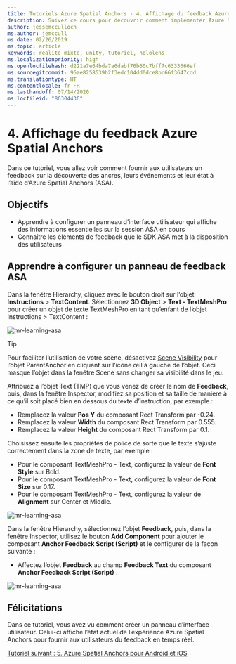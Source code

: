 ```yaml
---
title: Tutoriels Azure Spatial Anchors - 4. Affichage du feedback Azure Spatial Anchors
description: Suivez ce cours pour découvrir comment implémenter Azure Spatial Anchors dans une application de réalité mixte.
author: jessemcculloch
ms.author: jemccull
ms.date: 02/26/2019
ms.topic: article
keywords: réalité mixte, unity, tutoriel, hololens
ms.localizationpriority: high
ms.openlocfilehash: d221a7e64bda7a6dabf76b60c7bff7c6333666ef
ms.sourcegitcommit: 96ae8258539b2f3edc104dd0dce8bc66f3647cdd
ms.translationtype: HT
ms.contentlocale: fr-FR
ms.lasthandoff: 07/14/2020
ms.locfileid: "86304436"
---
```

# <a name="4-displaying-feedback-from-azure-spatial-anchors"></a>4. Affichage du feedback Azure Spatial Anchors

Dans ce tutoriel, vous allez voir comment fournir aux utilisateurs un feedback sur la découverte des ancres, leurs événements et leur état à l’aide d’Azure Spatial Anchors (ASA).

## <a name="objectives"></a>Objectifs

* Apprendre à configurer un panneau d’interface utilisateur qui affiche des informations essentielles sur la session ASA en cours
* Connaître les éléments de feedback que le SDK ASA met à la disposition des utilisateurs

## <a name="setting-up-asa-feedback-panel"></a>Apprendre à configurer un panneau de feedback ASA

Dans la fenêtre Hierarchy, cliquez avec le bouton droit sur l’objet **Instructions** > **TextContent**. Sélectionnez **3D Object** > **Text - TextMeshPro** pour créer un objet de texte TextMeshPro en tant qu’enfant de l’objet Instructions > TextContent :

![mr-learning-asa](images/mr-learning-asa/asa-04-section1-step1-1.png)

> [!TIP]
> Pour faciliter l’utilisation de votre scène, désactivez <a href="https://docs.unity3d.com/Manual/SceneVisibility.html" target="_blank">Scene Visibility</a> pour l’objet ParentAnchor en cliquant sur l’icône œil à gauche de l’objet. Ceci masque l’objet dans la fenêtre Scene sans changer sa visibilité dans le jeu.

Attribuez à l’objet Text (TMP) que vous venez de créer le nom de **Feedback**, puis, dans la fenêtre Inspector, modifiez sa position et sa taille de manière à ce qu’il soit placé bien en dessous du texte d’instruction, par exemple :

* Remplacez la valeur **Pos Y** du composant Rect Transform par -0.24.
* Remplacez la valeur **Width** du composant Rect Transform par 0.555.
* Remplacez la valeur **Height** du composant Rect Transform par 0.1.

Choisissez ensuite les propriétés de police de sorte que le texte s’ajuste correctement dans la zone de texte, par exemple :

* Pour le composant TextMeshPro - Text, configurez la valeur de **Font Style** sur Bold.
* Pour le composant TextMeshPro - Text, configurez la valeur de **Font Size** sur 0.17.
* Pour le composant TextMeshPro - Text, configurez la valeur de **Alignment** sur Center et Middle.

![mr-learning-asa](images/mr-learning-asa/asa-04-section1-step1-2.png)

Dans la fenêtre Hierarchy, sélectionnez l’objet **Feedback**, puis, dans la fenêtre Inspector, utilisez le bouton **Add Component** pour ajouter le composant **Anchor Feedback Script (Script)** et le configurer de la façon suivante :

* Affectez l’objet **Feedback** au champ **Feedback Text** du composant **Anchor Feedback Script (Script)** .

![mr-learning-asa](images/mr-learning-asa/asa-04-section1-step1-3.png)

## <a name="congratulations"></a>Félicitations

Dans ce tutoriel, vous avez vu comment créer un panneau d’interface utilisateur. Celui-ci affiche l’état actuel de l’expérience Azure Spatial Anchors pour fournir aux utilisateurs du feedback en temps réel.

[Tutoriel suivant : 5. Azure Spatial Anchors pour Android et iOS](mr-learning-asa-05.md)
